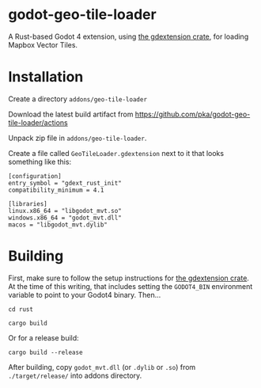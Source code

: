# godot-geo-tile-loader

A Rust-based Godot 4 extension, using [the gdextension crate](https://github.com/godot-rust/gdextension), for loading Mapbox Vector Tiles.

# Installation

Create a directory `addons/geo-tile-loader`

Download the latest build artifact from https://github.com/pka/godot-geo-tile-loader/actions

Unpack zip file in `addons/geo-tile-loader`.

Create a file called `GeoTileLoader.gdextension` next to it that looks something like this:

```
[configuration]
entry_symbol = "gdext_rust_init"
compatibility_minimum = 4.1

[libraries]
linux.x86_64 = "libgodot_mvt.so"
windows.x86_64 = "godot_mvt.dll"
macos = "libgodot_mvt.dylib"
```

# Building

First, make sure to follow the setup instructions for [the gdextension crate](https://github.com/godot-rust/gdextension). At the time of this writing, that includes setting the `GODOT4_BIN` environment variable to point to your Godot4 binary.
Then...

`cd rust`

`cargo build`

Or for a release build:

`cargo build --release`


After building, copy `godot_mvt.dll` (or `.dylib` or `.so`) from `./target/release/` into addons directory.

